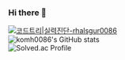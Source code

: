 ### Hi there 👋

<!--
**komh0086/komh0086** is a ✨ _special_ ✨ repository because its `README.md` (this file) appears on your GitHub profile.

Here are some ideas to get you started:

- 🔭 I’m currently working on ...
- 🌱 I’m currently learning ...
- 👯 I’m looking to collaborate on ...
- 🤔 I’m looking for help with ...
- 💬 Ask me about ...
- 📫 How to reach me: ...
- 😄 Pronouns: ...
- ⚡ Fun fact: ...
-->


[![코드트리|실력진단-rhalsgur0086](https://banner.codetree.ai/v1/banner/rhalsgur0086)](https://www.codetree.ai/profiles/rhalsgur0086)<br>
![komh0086's GitHub stats](https://github-readme-stats.vercel.app/api?username=komh0086&show_icons=true&theme=radical)<br>
![Solved.ac Profile](http://mazassumnida.wtf/api/v2/generate_badge?boj=rhalsgur0086)  
